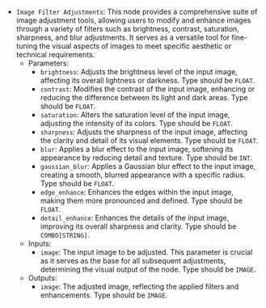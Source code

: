 - `Image Filter Adjustments`: This node provides a comprehensive suite of image adjustment tools, allowing users to modify and enhance images through a variety of filters such as brightness, contrast, saturation, sharpness, and blur adjustments. It serves as a versatile tool for fine-tuning the visual aspects of images to meet specific aesthetic or technical requirements.
    - Parameters:
        - `brightness`: Adjusts the brightness level of the input image, affecting its overall lightness or darkness. Type should be `FLOAT`.
        - `contrast`: Modifies the contrast of the input image, enhancing or reducing the difference between its light and dark areas. Type should be `FLOAT`.
        - `saturation`: Alters the saturation level of the input image, adjusting the intensity of its colors. Type should be `FLOAT`.
        - `sharpness`: Adjusts the sharpness of the input image, affecting the clarity and detail of its visual elements. Type should be `FLOAT`.
        - `blur`: Applies a blur effect to the input image, softening its appearance by reducing detail and texture. Type should be `INT`.
        - `gaussian_blur`: Applies a Gaussian blur effect to the input image, creating a smooth, blurred appearance with a specific radius. Type should be `FLOAT`.
        - `edge_enhance`: Enhances the edges within the input image, making them more pronounced and defined. Type should be `FLOAT`.
        - `detail_enhance`: Enhances the details of the input image, improving its overall sharpness and clarity. Type should be `COMBO[STRING]`.
    - Inputs:
        - `image`: The input image to be adjusted. This parameter is crucial as it serves as the base for all subsequent adjustments, determining the visual output of the node. Type should be `IMAGE`.
    - Outputs:
        - `image`: The adjusted image, reflecting the applied filters and enhancements. Type should be `IMAGE`.
